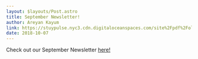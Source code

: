 ```yaml
---
layout: $layouts/Post.astro
title: September Newsletter!
author: Areyan Kayum
link: https://stuypulse.nyc3.cdn.digitaloceanspaces.com/site%2Fpdf%2Fold_pdfs%2F2018_september.pdf
date: 2018-10-07
---
```


Check out our September Newsletter [here!](https://stuypulse.nyc3.cdn.digitaloceanspaces.com/site%2Fpdf%2Fold_pdfs%2F2018_september.pdf)
